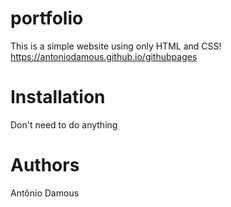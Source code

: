 # portfolio
This is a simple website using only HTML and CSS!
https://antoniodamous.github.io/githubpages

# Installation
Don't need to do anything

# Authors
Antônio Damous
